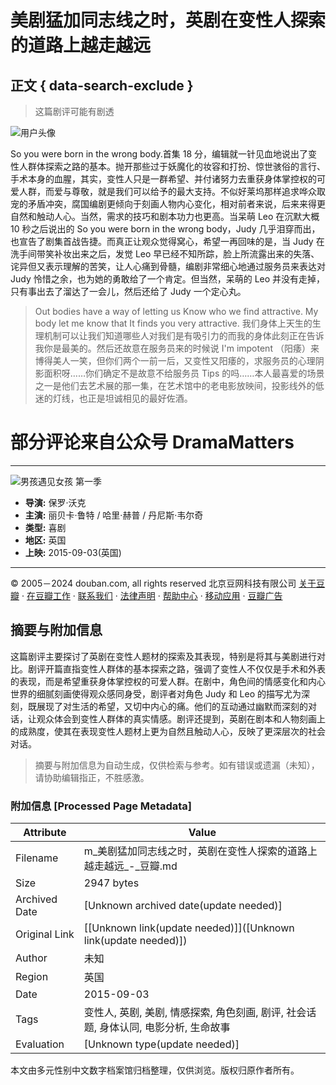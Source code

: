 # 美剧猛加同志线之时，英剧在变性人探索的道路上越走越远

## 正文 { data-search-exclude }


> 这篇剧评可能有剧透

![用户头像](https://img9.doubanio.com/icon/u2573880-55.jpg)

So you were born in the wrong body.首集 18 分，编辑就一针见血地说出了变性人群体探索之路的基本。抛开那些过于妖魔化的妆容和打扮、惊世骇俗的言行、手术本身的血腥，其实，变性人只是一群希望、并付诸努力去重获身体掌控权的可爱人群，而爱与尊敬，就是我们可以给予的最大支持。不似好莱坞那样追求哗众取宠的矛盾冲突，腐国编剧更倾向于刻画人物内心变化，相对前者来说，后来来得更自然和触动人心。当然，需求的技巧和剧本功力也更高。当呆萌 Leo 在沉默大概 10 秒之后说出的 So you were born in the wrong body，Judy 几乎泪穿而出，也宣告了剧集首战告捷。而真正让观众觉得窝心，希望一再回味的是，当 Judy 在洗手间带笑补妆出来之后，发觉 Leo 早已经不知所踪，脸上所流露出来的失落、诧异但又表示理解的苦笑，让人心痛到骨髓，编剧非常细心地通过服务员来表达对 Judy 怜惜之余，也为她的勇敢给了一个肯定。但当然，呆萌的 Leo 并没有走掉，只有事出去了溜达了一会儿，然后还给了 Judy 一个定心丸。

> Out bodies have a way of letting us Know who we find attractive. 
> My body let me know that It finds you very attractive. 
> 我们身体上天生的生理机制可以让我们知道哪些人对我们是有吸引力的而我的身体此刻正在告诉我你是最美的。然后还故意在服务员来的时候说 I'm impotent （阳痿）来博得美人一笑，但你们两个一前一后，又变性又阳痿的，求服务员的心理阴影面积呀……你们确定不是故意不给服务员 Tips 的吗……本人最喜爱的场景之一是他们去艺术展的那一集，在艺术馆中的老电影放映间，投影线外的低迷的灯线，也正是坦诚相见的最好佐酒。

# 部分评论来自公众号 DramaMatters

---

![男孩遇见女孩 第一季](https://img3.doubanio.com/view/photo/s_ratio_poster/public/p2266410867.webp)

- **导演:** 保罗·沃克
- **主演:** 丽贝卡·鲁特 / 哈里·赫普 / 丹尼斯·韦尔奇
- **类型:** 喜剧
- **地区:** 英国
- **上映:** 2015-09-03(英国)

---

© 2005－2024 douban.com, all rights reserved 北京豆网科技有限公司 [关于豆瓣](https://www.douban.com/about) · [在豆瓣工作](https://www.douban.com/jobs) · [联系我们](https://www.douban.com/about?topic=contactus) · [法律声明](https://www.douban.com/about/legal) · [帮助中心](https://help.douban.com/?app=movie) · [移动应用](https://www.douban.com/doubanapp/) · [豆瓣广告](https://www.douban.com/partner/)
<!-- tcd_original_link https://m.douban.com/movie/review/7629097/ -->


## 摘要与附加信息

<!-- tcd_abstract -->
这篇剧评主要探讨了英剧在变性人题材的探索及其表现，特别是将其与美剧进行对比。剧评开篇直指变性人群体的基本探索之路，强调了变性人不仅仅是手术和外表的表现，而是希望重获身体掌控权的可爱人群。在剧中，角色间的情感变化和内心世界的细腻刻画使得观众感同身受，剧评者对角色 Judy 和 Leo 的描写尤为深刻，既展现了对生活的希望，又切中内心的痛。他们的互动通过幽默而深刻的对话，让观众体会到变性人群体的真实情感。剧评还提到，英剧在剧本和人物刻画上的成熟度，使其在表现变性人题材上更为自然且触动人心，反映了更深层次的社会对话。
<!-- tcd_abstract_end -->

> 摘要与附加信息为自动生成，仅供检索与参考。如有错误或遗漏（未知），请协助编辑指正，不胜感激。

### 附加信息 [Processed Page Metadata]

| Attribute       | Value                                  |
|-----------------|----------------------------------------|
| Filename        | m_美剧猛加同志线之时，英剧在变性人探索的道路上越走越远_-_豆瓣.md                             |
| Size            | 2947 bytes                           |
| Archived Date   | [Unknown archived date(update needed)]                             |
| Original Link   | [[Unknown link(update needed)]]([Unknown link(update needed)])                       |
| Author          | 未知                               |
| Region          | 英国                               |
| Date            | 2015-09-03                                 |
| Tags            | 变性人, 英剧, 美剧, 情感探索, 角色刻画, 剧评, 社会话题, 身体认同, 电影分析, 生命故事                                 |
| Evaluation            | [Unknown type(update needed)]                                 |
<!-- tcd_table_end -->

本文由多元性别中文数字档案馆归档整理，仅供浏览。版权归原作者所有。
